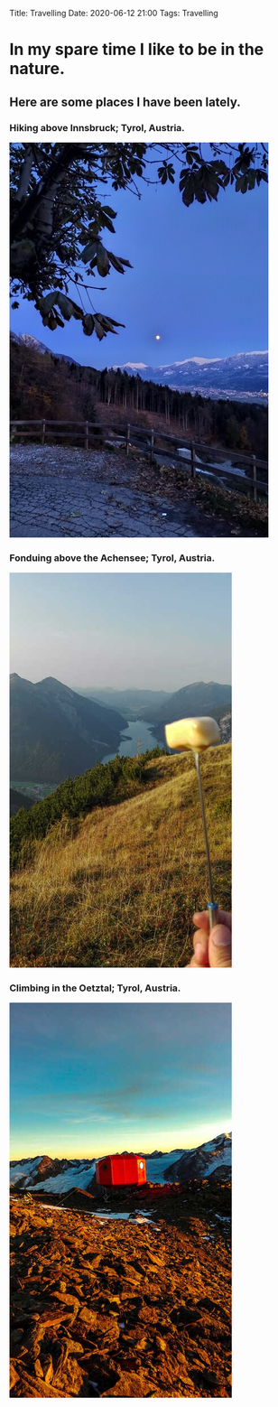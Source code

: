 Title: Travelling
Date: 2020-06-12 21:00
Tags: Travelling

# In my spare time I like to be in the nature.
## Here are some places I have been lately.

### Hiking above Innsbruck; Tyrol, Austria.
![Photo](/images/travelling/IMG_20191110_170235_crop.jpg)

### Fonduing above the Achensee; Tyrol, Austria.
![Photo](/images/travelling/IMG_20170908_182103_edited_1.jpg)

### Climbing in the Oetztal; Tyrol, Austria.
![Photo](/images/travelling/IMG_20180926_185843_edited_1.jpg)